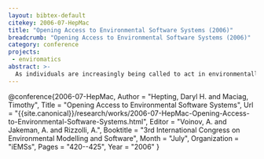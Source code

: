```yaml
---
layout: bibtex-default
citekey: 2006-07-HepMac
title: "Opening Access to Environmental Software Systems (2006)"
breadcrumb: "Opening Access to Environmental Software Systems (2006)"
category: conference
projects:
 - enviromatics
abstract: >-
  As individuals are increasingly being called to act in environmentally-conscious ways, they will seek out any and all resources which might help to inform their actions. Unfortunately, a 2002 OECD report indicated that there seemed to be declining trust of environmental information sources and increasing confusion about which actions could be most beneficial. Environmental Software Systems can provide relief in this context, if the software design is user-centered. The very specialized nature of much environmental software may discourage these design practices, but this is a false economy. Instead of software that is based on technical models developed by environmental scientists, consider that which can acquire and adapt to changing end-user models of the particular domain. Such adaptation would certainly benefit users, but research could also benefit considerably from data that could prioritize actions of the environmental scientists, from analysis to education. This shift in emphasis agrees with recent trends toward personalization and democratization of software system functionality. If the number of people who could meaningfully explore a model of a particular ecosystem could increase thousand-fold, there could be considerable benefit realized in the level of discourse on environmental issues pertaining to that ecosystem. Such an increased usage would require the removal of barriers for direct user access to the software systems in order to create satisfying user experiences. For the user to be satisfied when confronting a large and complex information space, he or she must not be overwhelmed but able to easily specify and locate that which is of interest. The theoretical basis for such an approach is presented, along with some evidence thus far collected. Opportunities for improvement are also discussed.
---
```

@conference{2006-07-HepMac,
	Author =  "Hepting, Daryl H. and Maciag, Timothy",
	Title =  "Opening Access to Environmental Software Systems",
	Url = \"{{site.canonical}}/research/works/2006-07-HepMac-Opening-Access-to-Environmental-Software-Systems.html\",
	Editor =  "Voinov, A. and Jakeman, A. and Rizzolli, A.",
	Booktitle =  "3rd International Congress on Environmental Modelling and Software",
	Month =  "July",
	Organization =  "iEMSs",
	Pages =  "420--425",
	Year =  "2006"
}
